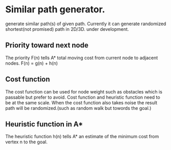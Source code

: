 # Similar path generator.
generate similar path(s) of given path. Currently it can generate randomized shortest(not promised) path in 2D/3D. under development.

## Priority toward next node
The priority F(n) tells A* total moving cost from current node to adjacent nodes.
F(n) = g(n) + h(n)

## Cost function
The cost function can be used for node weight such as obstacles which is passable but prefer to avoid. 
Cost function and heuristic function need to be at the same scale.
When the cost function also takes noise the result path will be randomized.(such as random walk but towords the goal.)

## Heuristic function in A*
The heuristic function h(n) tells A* an estimate of the minimum cost from vertex n to the goal.
